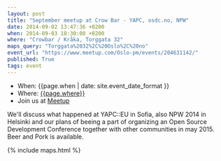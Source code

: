 ```yaml
---
layout: post
title: "September meetup at Crow Bar - YAPC, osdc.no, NPW"
date: 2014-09-02 13:47:36 +0200
when: 2014-09-03 18:30:00 +0200
where: "Crowbar / Kråka, Torggata 32"
maps_query: "Torggata%2032%2C%20Oslo%2C%20no"
event_url: "https://www.meetup.com/Oslo-pm/events/204631142/"
published: True
tags: event
---
```


* When: {{page.when | date: site.event_date_format }}
* Where: [{{page.where}}]({{site.maps_url}}{{page.maps_query}})
* Join us at [Meetup]({{page.event_url}})

We&#39;ll discuss what happened at YAPC::EU in Sofia, also NPW 2014 in Helsinki and our plans of beeing a part of organizing an Open Source Development Conference together with other communities in may 2015. Beer and Pork is available.

{% include maps.html %}